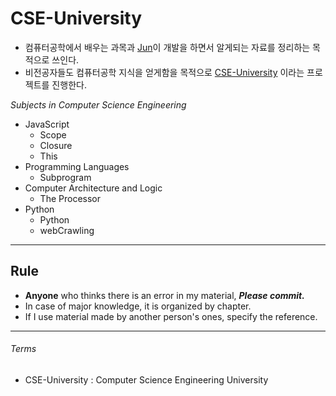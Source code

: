 # CSE-University
* 컴퓨터공학에서 배우는 과목과 [Jun](https://github.com/jun-Sogang)이 개발을 하면서 알게되는 자료를 정리하는 목적으로 쓰인다.  
* 비전공자들도 컴퓨터공학 지식을 얻게함을 목적으로 [CSE-University](#CSE-University) 이라는 프로젝트를 진행한다.




*Subjects in Computer Science Engineering*

* JavaScript
  * Scope
  * Closure
  * This
* Programming Languages
  * Subprogram
* Computer Architecture and Logic
  * The Processor
* Python
  * Python
  * webCrawling


---
## Rule
* **Anyone** who thinks there is an error in my material, ***Please commit.***  
* In case of major knowledge, it is organized by chapter.
* If I use material made by another person's ones, specify the reference.
---

###### Terms
  <a id = "CSE-University"></a>
  * CSE-University : Computer Science Engineering University  
